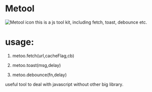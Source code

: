 # Metool
![Metool icon](http://stackwaves.top/favicon.png)
 this is a js tool kit, including fetch, toast, debounce etc.
  

# usage: 
  
  1. metoo.fetch(url,cacheFlag,cb) 
  
  2. metoo.toast(msg,delay)
  
  3. metoo.debounce(fn,delay)
  


 useful tool to deal with javascript without other big library.       
